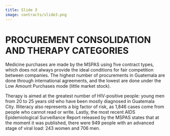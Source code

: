 ```yaml
---
title: Slide 3
image: contracts/slide3.png
---
```


# PROCUREMENT CONSOLIDATION AND THERAPY CATEGORIES

Medicine purchases are made by the MSPAS using five contract types, which does not always provide the ideal conditions for fair competition between companies. The highest number of procurements in Guatemala are done through international agreements, and the lowest are done under the Low Amount Purchases mode (little market stock).

Therapy is aimed at the greatest number of HIV-positive people: young men from 20 to 25 years old who have been mostly diagnosed in Guatemala City. Illiteracy also represents a big factor of risk, as 1,846 cases come from people who cannot read or write. Lastly, the most recent AIDS Epidemiological Surveillance Report released by the MSPAS states that at the moment it was published, there were 949 people with an advanced stage of viral load: 243 women and 706 men.